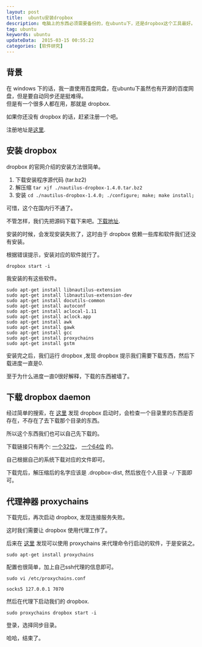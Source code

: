 ```yaml
---  
layout: post  
title:  ubuntu安装dropbox
description: 电脑上的东西必须需要备份的，在ubuntu下，还是dropbox这个工具最好。   
tag: ubuntu
keywords: ubuntu
updateData:  2015-03-15 00:55:22 
categories: [软件研究]
---
```


## 背景

在 windows 下的话，我一直使用百度网盘，在ubuntu下虽然也有开源的百度网盘，但是要自动同步还是挺难得。  
但是有一个很多人都在用，那就是 dropbox.  

如果你还没有 dropbox 的话，赶紧注册一个吧。  

注册地址是[这里][my-dropbox].  


## 安装 dropbox


dropbox 的官网介绍的安装方法很简单。  


1. 下载安装程序源代码 (tar.bz2)
2. 解压缩 `tar xjf ./nautilus-dropbox-1.4.0.tar.bz2`
3. 安装 `cd ./nautilus-dropbox-1.4.0; ./configure; make; make install;`


可惜，这个在国内行不通了。  


不管怎样，我们先把源码下载下来吧。[下载地址][nautilus-dropbox-1].    


安装的时候，会发现安装失败了，这时由于 dropbox 依赖一些库和软件我们还没有安装。  

根据错误提示，安装对应的软件就行了。  


```
dropbox start -i
```


我安装的有这些软件。  

```
sudo apt-get install libnautilus-extension
sudo apt-get install libnautilus-extension-dev 
sudo apt-get install docutils-common 
sudo apt-get install autoconf
sudo apt-get install aclocal-1.11
sudo apt-get install aclock.app 
sudo apt-get install awk
sudo apt-get install gawk
sudo apt-get install gcc
sudo apt-get install proxychains
sudo apt-get install gstm
```


安装完之后，我们运行 dropbox ,发现 dropbox 提示我们需要下载东西，然后下载进度一直是0.  

至于为什么进度一直0很好解释，下载的东西被墙了。  


## 下载 dropbox daemon


经过简单的搜索，在 [这里][blog-448160-380724] 发现 dropbox 启动时，会检查一个目录里的东西是否存在，不存在了去下载那个目录的东西。  

所以这个东西我们也可以自己先下载的。  

下载链接只有两个: [一个32位][plat-32]， [一个64位][plat-64] 的。  

自己根据自己的系统下载对应的文件即可。  

下载完后，解压缩后的名字应该是 .dropbox-dist, 然后放在个人目录 `~/` 下面即可。  


## 代理神器 proxychains


下载完后，再次启动 dropbox, 发现连接服务失败。  

这时我们需要让 dropbox 使用代理工作了。  

后来在 [这里][ssh-ubuntu-dropbox] 发现可以使用 proxychains 来代理命令行启动的软件，于是安装之。 

```
sudo apt-get install proxychains
```

配置也很简单，加上自己ssh代理的信息即可。  

```
sudo vi /etc/proxychains.conf

socks5 127.0.0.1 7070
```

然后在代理下启动我们的 dropbox.  

```
sudo proxychains dropbox start -i
```

登录，选择同步目录。  

哈哈，结束了。  



[ssh-ubuntu-dropbox]: http://nocapricorn.appspot.com/2011/02/11/ssh-ubuntu-dropbox.html
[plat-64]: http://www.getdropbox.com/download?plat=lnx.x86_64
[plat-32]: http://www.getdropbox.com/download?plat=lnx.x86
[blog-448160-380724]: http://blog.sciencenet.cn/blog-448160-380724.html
[nautilus-dropbox-1]: https://www.dropbox.com/download?dl=packages/nautilus-dropbox-1.4.0.tar.bz2
[my-dropbox]: https://db.tt/g3XXhSe7
[dropbox-help]: https://www.dropbox.com/help/247
